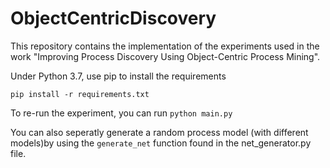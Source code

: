 # ObjectCentricDiscovery

This repository contains the implementation of the experiments used in the work "Improving Process Discovery Using Object-Centric Process Mining". 

Under Python 3.7, use pip to install the requirements
```
pip install -r requirements.txt
```

To re-run the experiment, you can run 
```python main.py```

You can also seperatly generate a random process model (with different models)by using the ```generate_net``` function found in the net_generator.py file.
